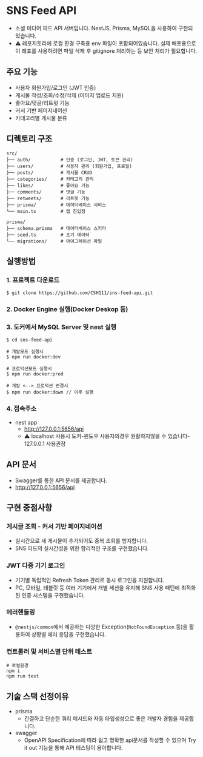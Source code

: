 # SNS Feed API

- 소셜 미디어 피드 API 서버입니다. NestJS, Prisma, MySQL을 사용하여 구현되었습니다.
- ⚠ 레포지토리에 로컬 환경 구축용 env 파일이 포함되어있습니다. 실제 배포용으로 이 레포를 사용하려면 파일 삭제 후 gitignore 처리하는 등 보안 처리가 필요합니다.
## 주요 기능
- 사용자 회원가입/로그인 (JWT 인증)
- 게시물 작성/조회/수정/삭제 (이미지 업로드 지원)
- 좋아요/댓글/리트윗 기능
- 커서 기반 페이지네이션
- 카테고리별 게시물 분류


## 디렉토리 구조
```
src/
├── auth/           # 인증 (로그인, JWT, 토큰 관리)
├── users/          # 사용자 관리 (회원가입, 프로필)
├── posts/          # 게시물 CRUD
├── categories/     # 카테고리 관리
├── likes/          # 좋아요 기능
├── comments/       # 댓글 기능
├── retweets/       # 리트윗 기능
├── prisma/         # 데이터베이스 서비스
└── main.ts         # 앱 진입점

prisma/
├── schema.prisma   # 데이터베이스 스키마
├── seed.ts         # 초기 데이터
└── migrations/     # 마이그레이션 파일
```

## 실행방법
### 1. 프로젝트 다운로드
```
$ git clone https://github.com/CSH111/sns-feed-api.git
```

### 2. Docker Engine 실행(Docker Deskop 등)
### 3. 도커에서 MySQL Server 및 nest 실행

```
$ cd sns-feed-api

# 개발모드 실행시
$ npm run docker:dev

# 프로덕션모드 실행시
$ npm run docker:prod

# 개발 <--> 프로덕션 변경시
$ npm run docker:down // 이후 실행
```

### 4. 접속주소
- nest app
  - http://127.0.0.1:5656/api
  - ⚠ localhost 사용시 도커-윈도우 사용자의경우 원활하지않을 수 있습니다- 127.0.0.1 사용권장

## API 문서
- Swagger를 통한 API 문서를 제공합니다.
- http://127.0.0.1:5656/api


## 구현 중점사항
### 게시글 조회 - 커서 기반 페이지네이션
- 실시간으로 새 게시물이 추가되어도 중복 조회를 방지합니다.
- SNS 피드의 실시간성을 위한 합리적인 구조를 구현했습니다.

### JWT 다중 기기 로그인
- 기기별 독립적인 Refresh Token 관리로 동시 로그인을 지원합니다.
- PC, 모바일, 태블릿 등 여러 기기에서 개별 세션을 유지해 SNS 사용 패턴에 최적화된 인증 시스템을 구현했습니다.

### 에러핸들링
- `@nestjs/common`에서 제공하는 다양한 Exception(`NotFoundException` 등)을 활용하여 상황별 에러 응답을 구현했습니다.

### 컨트롤러 및 서비스별 단위 테스트
  ```
  # 로컬환경
  npm i
  npm run test
  ```

## 기술 스택 선정이유
- prisma
  - 간결하고 단순한 쿼리 메서드와 자동 타입생성으로 좋은 개발자 경험을 제공합니다.
- swagger
  - OpenAPI Specification에 따라 쉽고 명확한 api문서를 작성할 수 있으며 Try it out 기능을 통해 API 테스팅이 용이합니다.
